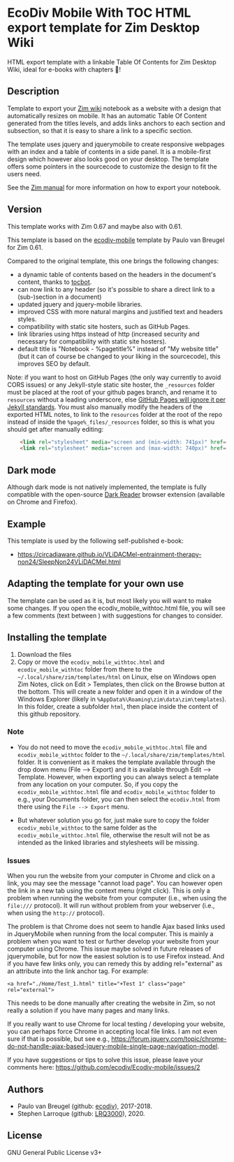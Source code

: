 EcoDiv Mobile With TOC HTML export template for Zim Desktop Wiki
================================================================

HTML export template with a linkable Table Of Contents for Zim Desktop Wiki, ideal for e-books with chapters 📖!

## Description
Template to export your [Zim wiki](http://www.zim-wiki.org/) notebook as a website with a design that automatically resizes on mobile. It has an automatic Table Of Content generated from the titles levels, and adds links anchors to each section and subsection, so that it is easy to share a link to a specific section.

The template uses jquery and jquerymobile to create responsive webpages with an index and a table of contents in a side panel. It is a mobile-first design which however also looks good on your desktop. The template offers some pointers in the sourcecode to customize the design to fit the users need.

See the [Zim manual](http://zim-wiki.org/manual/Help/Export.html) for more information on how to export your notebook. 

## Version
This template works with Zim 0.67 and maybe also with 0.61.

This template is based on the [ecodiv-mobile](https://github.com/ecodiv/ZIM-templates/tree/master/Ecodiv-mobile) template by Paulo van Breugel for Zim 0.61.

Compared to the original template, this one brings the following changes:
* a dynamic table of contents based on the headers in the document's content, thanks to [tocbot](https://tscanlin.github.io/tocbot/).
* can now link to any header (so it's possible to share a direct link to a (sub-)section in a document)
* updated jquery and jquery-mobile libraries.
* improved CSS with more natural margins and justified text and headers styles.
* compatibility with static site hosters, such as GitHub Pages.
* link libraries using https instead of http (increased security and necessary for compatibility with static site hosters).
* default title is "Notebook - %pagetitle%" instead of "My website title" (but it can of course be changed to your liking in the sourcecode), this improves SEO by default.

Note: if you want to host on GitHub Pages (the only way currently to avoid CORS issues) or any Jekyll-style static site hoster, the `_resources` folder must be placed at the root of your github pages branch, and rename it to `resources` without a leading underscore, else [GitHub Pages will ignore it per Jekyll standards](https://help.github.com/en/github/working-with-github-pages/about-github-pages-and-jekyll). You must also manually modify the headers of the exported HTML notes, to link to the `resources` folder at the root of the repo instead of inside the `%page%_files/_resources` folder, so this is what you should get after manually editing:

```html
    <link rel="stylesheet" media="screen and (min-width: 741px)" href=./resources/style.css>
    <link rel="stylesheet" media="screen and (max-width: 740px)" href=./resources/style_mobile.css>
```

## Dark mode

Although dark mode is not natively implemented, the template is fully compatible with the open-source [Dark Reader](https://github.com/darkreader/darkreader) browser extension (available on Chrome and Firefox).

## Example
This template is used by the following self-published e-book:
* https://circadiaware.github.io/VLiDACMel-entrainment-therapy-non24/SleepNon24VLiDACMel.html

## Adapting the template for your own use
The template can be used as it is, but most likely you will want to make some changes. If you open the ecodiv_mobile_withtoc.html file, you will see a few comments (text between <!--  -->) with suggestions for changes to consider.

## Installing the template

1. Download the files 
2. Copy or move the `ecodiv_mobile_withtoc.html` and `ecodiv_mobile_withtoc` folder from there to the `~/.local/share/zim/templates/html` on Linux, else on Windows open Zim Notes, click on Edit > Templates, then click on the Browse button at the bottom. This will create a new folder and open it in a window of the Windows Explorer (likely in `%AppData%\Roaming\zim\data\zim\templates`). In this folder, create a subfolder `html`, then place inside the content of this github repository.

### Note
* You do not need to move the `ecodiv_mobile_withtoc.html` file and `ecodiv_mobile_withtoc` folder to the `~/.local/share/zim/templates/html` folder. It is convenient as it makes the template available through the drop down menu (File --> Export) and it is available through Edit --> Template. However, when exporting you can always select a template from any location on your computer. So, if you copy the `ecodiv_mobile_withtoc.html` file and `ecodiv_mobile_withtoc` folder to e.g., your Documents folder, you can then select the `ecodiv.html` from there using the `File --> Export` menu.

* But whatever solution you go for, just make sure to copy the folder `ecodiv_mobile_withtoc` to the same folder as the `ecodiv_mobile_withtoc.html` file, otherwise the result will not be as intended as the linked libraries and stylesheets will be missing.

### Issues
When you run the website from your computer in Chrome and click on a link, you may see the message "cannot load page". You can however open the link in a new tab using the context menu (right click). This is only a problem when running the website from your computer (i.e., when using the `file:///` protocol). It will run without problem from your webserver (i.e., when using the `http://` protocol).

The problem is that Chrome does not seem to handle Ajax based links used in JqueryMobile when running from the local computer. This is mainly a problem when you want to test or further develop your website from your computer using Chrome. 
This issue maybe solved in future releases of jquerymobile, but for now the easiest solution is to use Firefox instead. And if you have few links only, you can remedy this by adding rel="external" as an attribute into the link anchor tag. For example:

```<a href="./Home/Test_1.html" title="+Test 1" class="page" rel="external">```

This needs to be done manually after creating the website in Zim, so not really a solution if you have many pages and many links.

If you really want to use Chrome for local testing / developing your website, you can perhaps force Chrome in accepting local file links. I am not even sure if that is possible, but see e.g., https://forum.jquery.com/topic/chrome-do-not-handle-ajax-based-jquery-mobile-single-page-navigation-model.

If you have suggestions or tips to solve this issue, please leave your comments here: https://github.com/ecodiv/Ecodiv-mobile/issues/2

## Authors

* Paulo van Breugel (github: [ecodiv](https://github.com/ecodiv)), 2017-2018.
* Stephen Larroque (github: [LRQ3000](https://github.com/lrq3000)), 2020.

## License

GNU General Public License v3+

